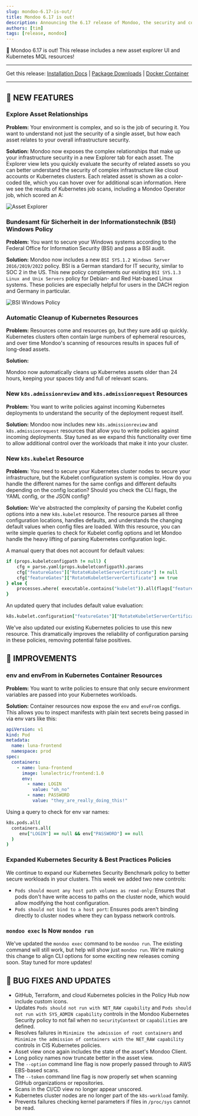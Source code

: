 ```yaml
---
slug: mondoo-6.17-is-out/
title: Mondoo 6.17 is out!
description: Announcing the 6.17 release of Mondoo, the security and compliance platform that prioritizes risks that matter most in your infrastructure.
authors: [tim]
tags: [release, mondoo]
---
```


🥳 Mondoo 6.17 is out! This release includes a new asset explorer UI and Kubernetes MQL resources!

---

Get this release: [Installation Docs](/cnspec/) | [Package Downloads](https://releases.mondoo.com/mondoo/) | [Docker Container](https://hub.docker.com/r/mondoo/client)

---

## 🎉 NEW FEATURES

### Explore Asset Relationships

**Problem:** Your environment is complex, and so is the job of securing it. You want to understand not just the security of a single asset, but how each asset relates to your overall infrastructure security.

**Solution:** Mondoo now exposes the complex relationships that make up your infrastructure security in a new Explorer tab for each asset. The Explorer view lets you quickly evaluate the security of related assets so you can better understand the security of complex infrastructure like cloud accounts or Kubernetes clusters. Each related asset is shown as a color-coded tile, which you can hover over for additional scan information. Here we see the results of Kubernetes job scans, including a Mondoo Operator job, which scored an A:

![Asset Explorer](/img/releases/2022-09-27-mondoo-6.17-is-out/explorer.png)

### Bundesamt für Sicherheit in der Informationstechnik (BSI) Windows Policy

**Problem:** You want to secure your Windows systems according to the Federal Office for Information Security (BSI) and pass a BSI audit.

**Solution:** Mondoo now includes a new `BSI SYS.1.2 Windows Server 2016/2019/2022` policy. BSI is a German standard for IT security, similar to SOC 2 in the US. This new policy complements our existing `BSI SYS.1.3 Linux and Unix Servers` policy for Debian- and Red Hat-based Linux systems. These policies are especially helpful for users in the DACH region and Germany in particular.

![BSI Windows Policy](/img/releases/2022-09-27-mondoo-6.17-is-out/bsi.png)

### Automatic Cleanup of Kubernetes Resources

**Problem:** Resources come and resources go, but they sure add up quickly. Kubernetes clusters often contain large numbers of ephemeral resources, and over time Mondoo's scanning of resources results in spaces full of long-dead assets.

**Solution:**

Mondoo now automatically cleans up Kubernetes assets older than 24 hours, keeping your spaces tidy and full of relevant scans.

### New `k8s.admissionreview` and `k8s.admissionrequest` Resources

**Problem:** You want to write policies against incoming Kubernetes deployments to understand the security of the deployment request itself.

**Solution:** Mondoo now includes new `k8s.admissionreview` and `k8s.admissionrequest` resources that allow you to write policies against incoming deployments. Stay tuned as we expand this functionality over time to allow additional control over the workloads that make it into your cluster.

### New `k8s.kubelet` Resource

**Problem:** You need to secure your Kubernetes cluster nodes to secure your infrastructure, but the Kubelet configuration system is complex. How do you handle the different names for the same configs and different defaults depending on the config location? Should you check the CLI flags, the YAML config, or the JSON config?

**Solution:** We've abstracted the complexity of parsing the Kubelet config options into a new `k8s.kubelet` resource. The resource parses all three configuration locations, handles defaults, and understands the changing default values when config files are loaded. With this resource, you can write simple queries to check for Kubelet config options and let Mondoo handle the heavy lifting of parsing Kubernetes configuration logic.

A manual query that does not account for default values:

```coffeescript
if (props.kubeletconfigpath != null) {
    cfg = parse.yaml(props.kubeletconfigpath).params
    cfg["featureGates"]["RotateKubeletServerCertificate"] != null
    cfg["featureGates"]["RotateKubeletServerCertificate"] == true
} else {
    processes.where( executable.contains("kubelet")).all(flags["feature-gates"] == "RotateKubeletServerCertificate=true")
}
```

An updated query that includes default value evaluation:

```coffeescript
k8s.kubelet.configuration["featureGates"]["RotateKubeletServerCertificate"] == true
```

We've also updated our existing Kubernetes policies to use this new resource. This dramatically improves the reliability of configuration parsing in these policies, removing potential false positives.

## 🧹 IMPROVEMENTS

### env and envFrom in Kubernetes Container Resources

**Problem:** You want to write policies to ensure that only secure environment variables are passed into your Kubernetes workloads.

**Solution:** Container resources now expose the `env` and `envFrom` configs. This allows you to inspect manifests with plain text secrets being passed in via env vars like this:

```yaml
apiVersion: v1
kind: Pod
metadata:
  name: luna-frontend
  namespace: prod
spec:
  containers:
    - name: luna-frontend
      image: lunalectric/frontend:1.0
      env:
        - name: LOGIN
          value: "oh_no"
        - name: PASSWORD
          value: "they_are_really_doing_this!"
```

Using a query to check for env var names:

```coffeescript
k8s.pods.all(
  containers.all(
     env["LOGIN"] == null && env["PASSWORD"] == null
  )
)
```

### Expanded Kubernetes Security & Best Practices Policies

We continue to expand our Kubernetes Security Benchmark policy to better secure workloads in your clusters. This week we added two new controls:

- `Pods should mount any host path volumes as read-only`: Ensures that pods don't have write access to paths on the cluster node, which would allow modifying the host configuration.
- `Pods should not bind to a host port`: Ensures pods aren't binding directly to cluster nodes where they can bypass network controls.

### `mondoo exec` Is Now `mondoo run`

We've updated the `mondoo exec` command to be `mondoo run`. The existing command will still work, but help will show just `mondoo run`. We're making this change to align CLI options for some exciting new releases coming soon. Stay tuned for more updates!

## 🐛 BUG FIXES AND UPDATES

- GitHub, Terraform, and cloud Kubernetes policies in the Policy Hub now include custom icons.
- Updates `Pods should not run with NET_RAW capability` and `Pods should not run with SYS_ADMIN capability` controls in the Mondoo Kubernetes Security policy to not fail when no `securityContext` or `capabilities` are defined.
- Resolves failures in `Minimize the admission of root containers` and `Minimize the admission of containers with the NET_RAW capability` controls in CIS Kubernetes policies.
- Asset view once again includes the state of the asset's Mondoo Client.
- Long policy names now truncate better in the asset view.
- The `--option` command line flag is now properly passed through to AWS EBS-based scans.
- The `--token` command line flag is now properly set when scanning GitHub organizations or repositories.
- Scans in the CI/CD view no longer appear unscored.
- Kubernetes cluster nodes are no longer part of the `k8s-workload` family.
- Prevents failures checking kernel parameters if files in `/proc/sys` cannot be read.
